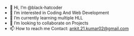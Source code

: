 - 👋 Hi, I’m @black-hatcoder
- 👀 I’m interested in Coding And Web Development
- 🌱 I’m currently learning multiple HLL
- 💞️ I’m looking to collaborate on Projects
- 📫 How to reach me Contact: ankit.21.kumar02@gmail.com

<!---
black-hatcoder/black-hatcoder is a ✨ special ✨ repository because its `README.md` (this file) appears on your GitHub profile.
You can click the Preview link to take a look at your changes.
--->

